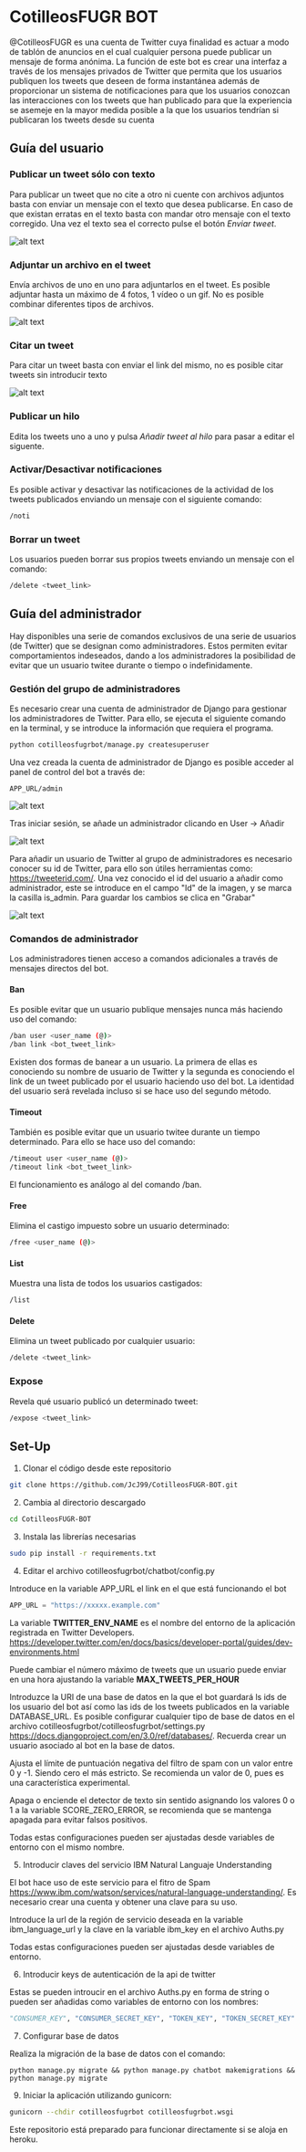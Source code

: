 # CotilleosFUGR BOT

@CotilleosFUGR es una cuenta de Twitter cuya finalidad es actuar a modo de tablón de anuncios en el cual cualquier persona puede publicar un mensaje de forma anónima. La función de este bot es crear una interfaz a través de los mensajes privados de Twitter que permita que los usuarios publiquen los tweets que deseen de forma instantánea además de proporcionar un sistema de notificaciones para que los usuarios conozcan las interacciones con los tweets que han publicado para que la experiencia se asemeje en la mayor medida posible a la que los usuarios tendrían si publicaran los tweets desde su cuenta

## Guía del usuario

### Publicar un tweet sólo con texto

Para publicar un tweet que no cite a otro ni cuente con archivos adjuntos basta con enviar un mensaje con el texto que desea publicarse. En caso de que existan erratas en el texto basta con mandar otro mensaje con el texto corregido. Una vez el texto sea  el correcto pulse el botón _Enviar tweet_.

![alt text](https://raw.githubusercontent.com/JcJ99/CotilleosFUGR-BOT/master/readme_files/mensaje%20s%C3%B3lo%20con%20texto.png)

### Adjuntar un archivo en el tweet

Envía archivos de uno en uno para adjuntarlos en el tweet. Es posible adjuntar hasta un máximo de 4 fotos, 1 vídeo o un gif. No es posible combinar diferentes tipos de archivos.

![alt text](https://raw.githubusercontent.com/JcJ99/CotilleosFUGR-BOT/master/readme_files/mensaje%20con%20foto.png)

### Citar un tweet

Para citar un tweet basta con enviar el link del mismo, no es posible citar tweets sin introducir texto

![alt text](https://raw.githubusercontent.com/JcJ99/CotilleosFUGR-BOT/master/readme_files/mensaje%20con%20cita.png)

### Publicar un hilo

Edita los tweets uno a uno y pulsa _Añadir tweet al hilo_ para pasar a editar el siguente.

### Activar/Desactivar notificaciones

Es posible activar y desactivar las notificaciones de la actividad de los tweets publicados enviando un mensaje con el siguiente comando:

```bash
/noti
```

### Borrar un tweet

Los usuarios pueden borrar sus propios tweets enviando un mensaje con el comando:

```bash
/delete <tweet_link>
```

## Guía del administrador

Hay disponibles una serie de comandos exclusivos de una serie de usuarios (de Twitter) que se designan como administradores. Estos permiten evitar comportamientos indeseados, dando a los administradores la posibilidad de evitar que un usuario twitee durante o tiempo o indefinidamente.

### Gestión del grupo de administradores

Es necesario crear una cuenta de administrador de Django para gestionar los administradores de Twitter. Para ello, se ejecuta el siguiente comando en la terminal, y se introduce la información que requiera el programa.

```bash
python cotilleosfugrbot/manage.py createsuperuser
```

Una vez creada la cuenta de administrador de Django es posible acceder al panel de control del bot a través de:

```url
APP_URL/admin
```
![alt text](https://raw.githubusercontent.com/JcJ99/CotilleosFUGR-BOT/master/readme_files/login.png)

Tras iniciar sesión, se añade un administrador clicando en User -> Añadir

![alt text](https://raw.githubusercontent.com/JcJ99/CotilleosFUGR-BOT/master/readme_files/control_panel.png)

Para añadir un usuario de Twitter al grupo de administradores es necesario conocer su id de Twitter, para ello son útiles herramientas como: https://tweeterid.com/. Una vez conocido el id del usuario a añadir como administrador, este se introduce en el campo "Id" de la imagen, y se marca la casilla is_admin. Para guardar los cambios se clica en "Grabar"

![alt text](https://raw.githubusercontent.com/JcJ99/CotilleosFUGR-BOT/master/readme_files/add_user.png)

### Comandos de administrador

Los administradores tienen acceso a comandos adicionales a través de mensajes directos del bot.

#### Ban

Es posible evitar que un usuario publique mensajes nunca más haciendo uso del comando:

```bash
/ban user <user_name (@)>
/ban link <bot_tweet_link>
```

Existen dos formas de banear a un usuario. La primera de ellas es conociendo su nombre de usuario de Twitter y la segunda es conociendo el link de un tweet publicado por el usuario haciendo uso del bot. La identidad del usuario será revelada incluso si se hace uso del segundo método.

#### Timeout

También es posible evitar que un usuario twitee durante un tiempo determinado. Para ello se hace uso del comando:

```bash
/timeout user <user_name (@)>
/timeout link <bot_tweet_link>
```

El funcionamiento es análogo al del comando /ban.

#### Free

Elimina el castigo impuesto sobre un usuario determinado:

```bash
/free <user_name (@)>
```

#### List

Muestra una lista de todos los usuarios castigados:

```bash
/list
```

#### Delete

Elimina un tweet publicado por cualquier usuario:

```bash
/delete <tweet_link>
```

### Expose

Revela qué usuario publicó un determinado tweet:

```bash
/expose <tweet_link>
```


## Set-Up

1. Clonar el código desde este repositorio

```bash
git clone https://github.com/JcJ99/CotilleosFUGR-BOT.git
```

2. Cambia al directorio descargado

```bash
cd CotilleosFUGR-BOT
```

3. Instala las librerías necesarias

```bash
sudo pip install -r requirements.txt
``` 

4. Editar el archivo cotilleosfugrbot/chatbot/config.py

Introduce en la variable APP_URL el link en el que está funcionando el bot

```Python
APP_URL = "https://xxxxx.example.com"
```

La variable **TWITTER_ENV_NAME** es el nombre del entorno de la aplicación registrada en Twitter Developers. https://developer.twitter.com/en/docs/basics/developer-portal/guides/dev-environments.html

Puede cambiar el número máximo de tweets que un usuario puede enviar en una hora ajustando la variable **MAX_TWEETS_PER_HOUR**

Introduzce la URI de una base de datos en la que el bot guardará ls ids de los usuario del bot así como las ids de los tweets publicados en la variable DATABASE_URL. Es posible configurar cualquier tipo de base de datos en el archivo cotilleosfugrbot/cotilleosfugrbot/settings.py https://docs.djangoproject.com/en/3.0/ref/databases/. Recuerda crear un usuario asociado al bot en la base de datos.

Ajusta el límite de puntuación negativa del filtro de spam con un valor entre 0 y -1. Siendo cero el más estricto. Se recomienda un valor de 0, pues es una característica experimental.

Apaga o enciende el detector de texto sin sentido asignando los valores 0 o 1 a la variable SCORE_ZERO_ERROR, se recomienda que se mantenga apagada para evitar falsos positivos.

Todas estas configuraciones pueden ser ajustadas desde variables de entorno con el mismo nombre.

5. Introducir claves del servicio IBM Natural Languaje Understanding

El bot hace uso de este servicio para el fitro de Spam https://www.ibm.com/watson/services/natural-language-understanding/. Es necesario crear una cuenta y obtener una clave para su uso.

Introduce la url de la región de servicio deseada en la variable ibm_language_url y la clave en la variable ibm_key en el archivo Auths.py

Todas estas configuraciones pueden ser ajustadas desde variables de entorno.

6. Introducir keys de autenticación de la api de twitter

Estas se pueden introucir en el archivo Auths.py en forma de string o pueden ser añadidas como variables de entorno con los nombres:

```Python
"CONSUMER_KEY", "CONSUMER_SECRET_KEY", "TOKEN_KEY", "TOKEN_SECRET_KEY"
```
7. Configurar base de datos

Realiza la migración de la base de datos con el comando:

```Shell
python manage.py migrate && python manage.py chatbot makemigrations && python manage.py migrate
```

9. Iniciar la aplicación utilizando gunicorn:

```bash
gunicorn --chdir cotilleosfugrbot cotilleosfugrbot.wsgi
```

Este repositorio está preparado para funcionar directamente si se aloja en heroku.
